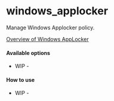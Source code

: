 # windows_applocker

Manage Windows Applocker policy.

[Overview of Windows AppLocker](https://technet.microsoft.com/en-us/library/dd759113.aspx)

#### Available options

  - WIP -

#### How to use

  - WIP -
